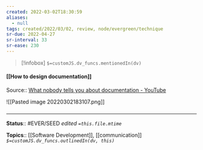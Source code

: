```yaml
---
created: 2022-03-02T18:30:59 
aliases:
  - null
tags: created/2022/03/02, review, node/evergreen/technique
sr-due: 2022-04-27
sr-interval: 33
sr-ease: 230
---
```

> [!infobox]
`$=customJS.dv_funcs.mentionedIn(dv)`

#### [[How to design documentation]] 

Source:: [What nobody tells you about documentation - YouTube](https://www.youtube.com/watch?v=t4vKPhjcMZg)

![[Pasted image 20220302183107.png]]

### <hr class="footnote"/>

**Status**:: #EVER/SEED 
*edited `=this.file.mtime`*

**Topics**:: [[Software Development]], [[communication]]
*`$=customJS.dv_funcs.outlinedIn(dv, this)`*
